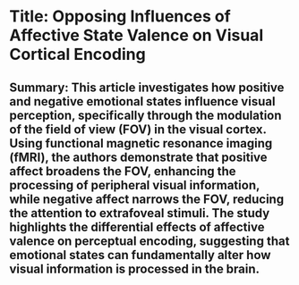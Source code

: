 # Title: Opposing Influences of Affective State Valence on Visual Cortical Encoding

## Summary: This article investigates how positive and negative emotional states influence visual perception, specifically through the modulation of the field of view (FOV) in the visual cortex. Using functional magnetic resonance imaging (fMRI), the authors demonstrate that positive affect broadens the FOV, enhancing the processing of peripheral visual information, while negative affect narrows the FOV, reducing the attention to extrafoveal stimuli. The study highlights the differential effects of affective valence on perceptual encoding, suggesting that emotional states can fundamentally alter how visual information is processed in the brain.
